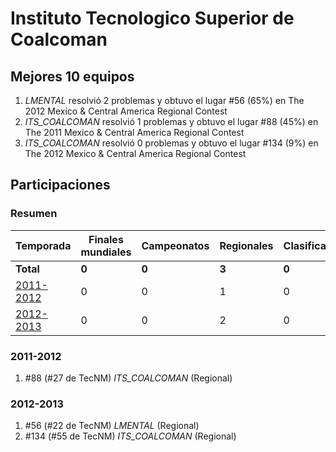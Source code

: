 ---
---

# Instituto Tecnologico Superior de Coalcoman

## Mejores 10 equipos

1. _LMENTAL_ resolvió 2 problemas y obtuvo el lugar #56 (65%) en The 2012 Mexico & Central America Regional Contest
1. _ITS_COALCOMAN_ resolvió 1 problemas y obtuvo el lugar #88 (45%) en The 2011 Mexico & Central America Regional Contest
1. _ITS_COALCOMAN_ resolvió 0 problemas y obtuvo el lugar #134 (9%) en The 2012 Mexico & Central America Regional Contest

## Participaciones

### Resumen

| Temporada | Finales mundiales | Campeonatos | Regionales | Clasificatorios | Equipos |
| --- | --- | --- | --- | --- | --- |
| **Total** | **0** | **0** | **3** | **0** | **3** |
| [2011-2012](#2011-2012) | 0 | 0 | 1 | 0 | 1 |
| [2012-2013](#2012-2013) | 0 | 0 | 2 | 0 | 2 |

### 2011-2012

1. #88 (#27 de TecNM) _ITS_COALCOMAN_ (Regional)

### 2012-2013

1. #56 (#22 de TecNM) _LMENTAL_ (Regional)
1. #134 (#55 de TecNM) _ITS_COALCOMAN_ (Regional)



